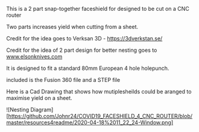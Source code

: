 This is a 2 part snap-together faceshield for designed to be cut on a CNC router

Two parts increases yield when cutting from a sheet.

Credit for the idea goes to Verksan 3D - https://3dverkstan.se/



Credit for the idea of 2 part design for better nesting goes to www.elsonknives.com

It is designed to fit a standard 80mm European 4 hole holepunch.

included is the Fusion 360 file and a STEP file


Here is a Cad Drawing that shows how mutiplesheilds could be aranged to maximise yield on a sheet. 

![Nesting Diagram][https://github.com/Johnr24/COVID19_FACESHIELD_4_CNC_ROUTER/blob/master/resources4readme/2020-04-18%2011_22_24-Window.png]

